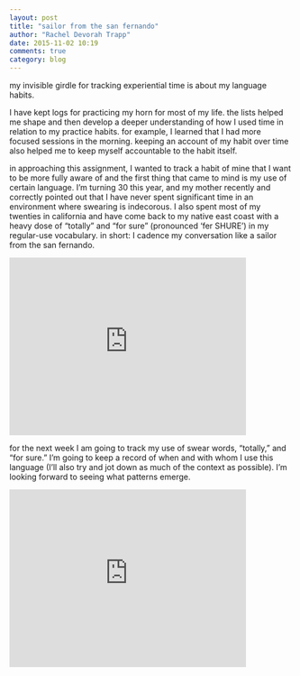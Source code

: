 ```yaml
---
layout: post
title: "sailor from the san fernando"
author: "Rachel Devorah Trapp"
date: 2015-11-02 10:19
comments: true
category: blog
---
```

my invisible girdle for tracking experiential time is about my language habits.

I have kept logs for practicing my horn for most of my life. the lists helped me shape and then develop a deeper understanding of how I used time in relation to my practice habits. for example, I learned that I had more focused sessions in the morning. keeping an account of my habit over time also helped me to keep myself accountable to the habit itself.

in approaching this assignment, I wanted to track a habit of mine that I want to be more fully aware of and the first thing that came to mind is my use of certain language. I’m turning 30 this year, and my mother recently and correctly pointed out that I have never spent significant time in an environment where swearing is indecorous. I also spent most of my twenties in california and have come back to my native east coast with a heavy dose of “totally” and “for sure” (pronounced ‘fer SHURE’) in my regular-use vocabulary. in short: I cadence my conversation like a sailor from the san fernando.

<iframe width="420" height="315" src="https://www.youtube.com/watch?v=Qb21lsCQ3EM" frameborder="0" allowfullscreen='allowfullscreen'> </iframe>

for the next week I am going to track my use of swear words, “totally,” and “for sure.”
I’m going to keep a record of when and with whom I use this language (I’ll also try and jot down as much of the context as possible). I’m looking forward to seeing what patterns emerge.

<iframe width="420" height="315" src="https://www.youtube.com/watch?v=kyBH5oNQOS0" frameborder="0" allowfullscreen='allowfullscreen'> </iframe>
